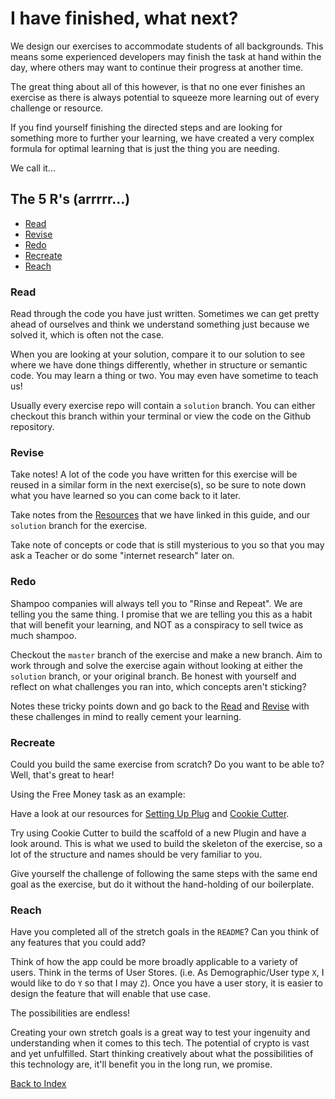 # I have finished, what next?

We design our exercises to accommodate students of all backgrounds. This means some experienced developers may finish the task at hand within the day, where others may want to continue their progress at another time.

The great thing about all of this however, is that no one ever finishes an exercise as there is always potential to squeeze more learning out of every challenge or resource.

If you find yourself finishing the directed steps and are looking for something more to further your learning, we have created a very complex formula for optimal learning that is just the thing you are needing.

We call it...

## The 5 R's (arrrrr...)

* [Read](#read)
* [Revise](#revise)
* [Redo](#redo)
* [Recreate](#recreate)
* [Reach](#reach)

### Read

Read through the code you have just written. Sometimes we can get pretty ahead of ourselves and think we understand something just because we solved it, which is often not the case.

When you are looking at your solution, compare it to our solution to see where we have done things differently, whether in structure or semantic code. You may learn a thing or two. You may even have sometime to teach us!

Usually every exercise repo will contain a `solution` branch. You can either checkout this branch within your terminal or view the code on the Github repository.

### Revise

Take notes! A lot of the code you have written for this exercise will be reused in a similar form in the next exercise(s), so be sure to note down what you have learned so you can come back to it later.

Take notes from the [Resources](../segments) that we have linked in this guide, and our `solution` branch for the exercise.

Take note of concepts or code that is still mysterious to you so that you may ask a Teacher or do some "internet research" later on.

### Redo

Shampoo companies will always tell you to "Rinse and Repeat". We are telling you the same thing. I promise that we are telling you this as a habit that will benefit your learning, and NOT as a conspiracy to sell twice as much shampoo.

Checkout the `master` branch of the exercise and make a new branch. Aim to work through and solve the exercise again without looking at either the `solution` branch, or your original branch. Be honest with yourself and reflect on what challenges you ran into, which concepts aren't sticking?

Notes these tricky points down and go back to the [Read](#read) and [Revise](#revise) with these challenges in mind to really cement your learning.

### Recreate

Could you build the same exercise from scratch? Do you want to be able to? Well, that's great to hear!

Using the Free Money task as an example:

Have a look at our resources for [Setting Up Plug](../segments/plug/setup.md) and [Cookie Cutter](../segments/plug/cookie-cutter.md).

Try using Cookie Cutter to build the scaffold of a new Plugin and have a look around. This is what we used to build the skeleton of the exercise, so a lot of the structure and names should be very familiar to you.

Give yourself the challenge of following the same steps with the same end goal as the exercise, but do it without the hand-holding of our boilerplate.

### Reach

Have you completed all of the stretch goals in the `README`? Can you think of any features that you could add?

Think of how the app could be more broadly applicable to a variety of users. Think in the terms of User Stores. (i.e. As Demographic/User type `X`, I would like to do `Y` so that I may `Z`). Once you have a user story, it is easier to design the feature that will enable that use case.

The possibilities are endless!

Creating your own stretch goals is a great way to test your ingenuity and understanding when it comes to this tech.
The potential of crypto is vast and yet unfulfilled. Start thinking creatively about what the possibilities of this technology are, it'll benefit you in the long run, we promise.

[Back to Index](./README.md)
